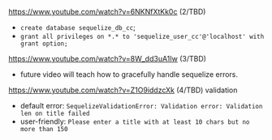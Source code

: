 https://www.youtube.com/watch?v=6NKNfXtKk0c (2/TBD)
* `create database sequelize_db_cc`;
* `grant all privileges on *.* to 'sequelize_user_cc'@'localhost' with grant option;`

https://www.youtube.com/watch?v=8W_dd3uA1Iw (3/TBD)
* future video will teach how to gracefully handle sequelize errors.

https://www.youtube.com/watch?v=Z1O9iddzcXk (4/TBD) validation
* default error: `SequelizeValidationError: Validation error: Validation len on title failed`
* user-friendly: `Please enter a title with at least 10 chars but no more than 150`
